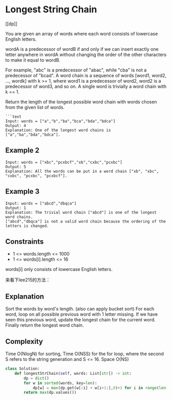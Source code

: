# Longest String Chain

[[dp]]

You are given an array of words where each word consists of lowercase English letters.

wordA is a predecessor of wordB if and only if we can insert exactly one letter anywhere in wordA without changing the order of the other characters to make it equal to wordB.

For example, "abc" is a predecessor of "abac", while "cba" is not a predecessor of "bcad".
A word chain is a sequence of words [word1, word2, ..., wordk] with k >= 1, where word1 is a predecessor of word2, word2 is a predecessor of word3, and so on. A single word is trivially a word chain with k == 1.

Return the length of the longest possible word chain with words chosen from the given list of words.

```Example 1
```text
Input: words = ["a","b","ba","bca","bda","bdca"]
Output: 4
Explanation: One of the longest word chains is ["a","ba","bda","bdca"].
```

## Example 2

```text
Input: words = ["xbc","pcxbcf","xb","cxbc","pcxbc"]
Output: 5
Explanation: All the words can be put in a word chain ["xb", "xbc", "cxbc", "pcxbc", "pcxbcf"].
```

## Example 3

```text
Input: words = ["abcd","dbqca"]
Output: 1
Explanation: The trivial word chain ["abcd"] is one of the longest word chains.
["abcd","dbqca"] is not a valid word chain because the ordering of the letters is changed.
```

## Constraints

- 1 <= words.length <= 1000
- 1 <= words[i].length <= 16

words[i] only consists of lowercase English letters.

来看下lee215的方法：

## Explanation

Sort the words by word's length. (also can apply bucket sort)
For each word, loop on all possible previous word with 1 letter missing.
If we have seen this previous word, update the longest chain for the current word.
Finally return the longest word chain.

## Complexity

Time O(NlogN) for sorting,
Time O(NSS) for the for loop, where the second S refers to the string generation and S <= 16.
Space O(NS)

```python
class Solution:
    def longestStrChain(self, words: List[str]) -> int:
        dp = dict()
        for w in sorted(words, key=len):
            dp[w] = max(dp.get(w[:i] + w[i+1:],0)+1 for i in range(len(w)))
        return max(dp.values())
```
